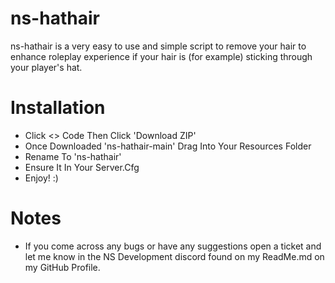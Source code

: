 # ns-hathair
ns-hathair is a very easy to use and simple script to remove your hair to enhance roleplay experience if your hair is (for example) sticking through your player's hat.

# Installation

- Click <> Code Then Click 'Download ZIP'
- Once Downloaded 'ns-hathair-main' Drag Into Your Resources Folder
- Rename To 'ns-hathair'
- Ensure It In Your Server.Cfg
- Enjoy! :)

# Notes

- If you come across any bugs or have any suggestions open a ticket and let me know in the NS Development discord found on my ReadMe.md on my GitHub Profile.
